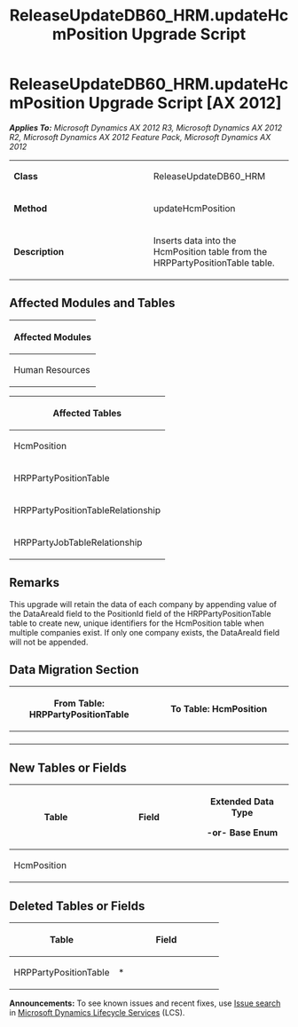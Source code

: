 ﻿---
title: ReleaseUpdateDB60_HRM.updateHcmPosition Upgrade Script
TOCTitle: ReleaseUpdateDB60_HRM.updateHcmPosition Upgrade Script
ms:assetid: 6b7e5603-f9bb-59e9-7b89-cc8ff45db877
ms:mtpsurl: https://msdn.microsoft.com/en-us/library/JJ685692(v=AX.60)
ms:contentKeyID: 49708893
ms.date: 05/18/2015
mtps_version: v=AX.60
---

# ReleaseUpdateDB60\_HRM.updateHcmPosition Upgrade Script [AX 2012]


_**Applies To:** Microsoft Dynamics AX 2012 R3, Microsoft Dynamics AX 2012 R2, Microsoft Dynamics AX 2012 Feature Pack, Microsoft Dynamics AX 2012_

<table>
<colgroup>
<col style="width: 50%" />
<col style="width: 50%" />
</colgroup>
<tbody>
<tr class="odd">
<td><p><strong>Class</strong></p></td>
<td><p>ReleaseUpdateDB60_HRM</p></td>
</tr>
<tr class="even">
<td><p><strong>Method</strong></p></td>
<td><p>updateHcmPosition</p></td>
</tr>
<tr class="odd">
<td><p><strong>Description</strong></p></td>
<td><p>Inserts data into the HcmPosition table from the HRPPartyPositionTable table.</p></td>
</tr>
</tbody>
</table>


## Affected Modules and Tables

<table>
<colgroup>
<col style="width: 100%" />
</colgroup>
<thead>
<tr class="header">
<th><p>Affected Modules</p></th>
</tr>
</thead>
<tbody>
<tr class="odd">
<td><p>Human Resources</p></td>
</tr>
</tbody>
</table>


<table>
<colgroup>
<col style="width: 100%" />
</colgroup>
<thead>
<tr class="header">
<th><p>Affected Tables</p></th>
</tr>
</thead>
<tbody>
<tr class="odd">
<td><p>HcmPosition</p></td>
</tr>
<tr class="even">
<td><p>HRPPartyPositionTable</p></td>
</tr>
<tr class="odd">
<td><p>HRPPartyPositionTableRelationship</p></td>
</tr>
<tr class="even">
<td><p>HRPPartyJobTableRelationship</p></td>
</tr>
</tbody>
</table>


## Remarks

This upgrade will retain the data of each company by appending value of the DataAreaId field to the PositionId field of the HRPPartyPositionTable table to create new, unique identifiers for the HcmPosition table when multiple companies exist. If only one company exists, the DataAreaId field will not be appended.

## Data Migration Section

<table>
<colgroup>
<col style="width: 50%" />
<col style="width: 50%" />
</colgroup>
<thead>
<tr class="header">
<th><p>From Table: HRPPartyPositionTable</p></th>
<th><p>To Table: HcmPosition</p></th>
</tr>
</thead>
<tbody>
<tr class="odd">
<td><p></p></td>
<td><p></p></td>
</tr>
</tbody>
</table>


## New Tables or Fields

<table>
<colgroup>
<col style="width: 33%" />
<col style="width: 33%" />
<col style="width: 33%" />
</colgroup>
<thead>
<tr class="header">
<th><p>Table</p></th>
<th><p>Field</p></th>
<th><p>Extended Data Type</p>
<p>-or- Base Enum</p></th>
</tr>
</thead>
<tbody>
<tr class="odd">
<td><p>HcmPosition</p></td>
<td><p></p></td>
<td><p></p></td>
</tr>
</tbody>
</table>


## Deleted Tables or Fields

<table>
<colgroup>
<col style="width: 50%" />
<col style="width: 50%" />
</colgroup>
<thead>
<tr class="header">
<th><p>Table</p></th>
<th><p>Field</p></th>
</tr>
</thead>
<tbody>
<tr class="odd">
<td><p>HRPPartyPositionTable</p></td>
<td><p>*</p></td>
</tr>
</tbody>
</table>

  
**Announcements:** To see known issues and recent fixes, use [Issue search](http://go.microsoft.com/fwlink/?linkid=389258) in [Microsoft Dynamics Lifecycle Services](http://go.microsoft.com/fwlink/?linkid=306505) (LCS).

